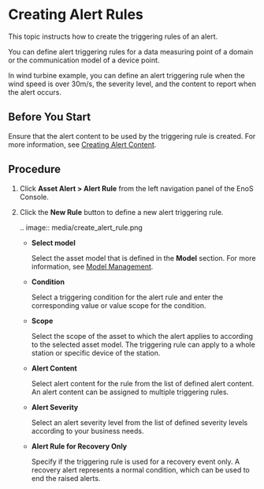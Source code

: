 # Creating Alert Rules

This topic instructs how to create the triggering rules of an alert.

You can define alert triggering rules for a data measuring point of a domain or the communication model of a device point.

In wind turbine example, you can define an alert triggering rule when the wind speed is over 30m/s, the severity level, and the content to report when the alert occurs.

## Before You Start

Ensure that the alert content to be used by the triggering rule is created. For more information, see [Creating Alert Content](create_alert_content).

## Procedure

1. Click **Asset Alert > Alert Rule** from the left navigation panel of the EnoS Console.

2. Click the **New Rule** button to define a new alert triggering rule.

   .. image:: media/create_alert_rule.png
      

   - **Select model**

     Select the asset model that is defined in the **Model** section. For more information, see [Model Management](https://www.envisioniot.com/docs/device-connection/en/latest/deviceconnection_overview.html#model-management).

   - **Condition**

     Select a triggering condition for the alert rule and enter the corresponding value or value scope for the condition.

   - **Scope**

     Select the scope of the asset to which the alert applies to according to the selected asset model. The triggering rule can apply to a whole station or specific device of the station.

   - **Alert Content**

     Select alert content for the rule from the list of defined alert content. An alert content can be assigned to multiple triggering rules.

   - **Alert Severity**

      Select an alert severity level from the list of defined severity levels according to your business needs.

   - **Alert Rule for Recovery Only**

     Specify if the triggering rule is used for a recovery event only. A recovery alert represents a normal condition, which can be used to end the raised alerts.
